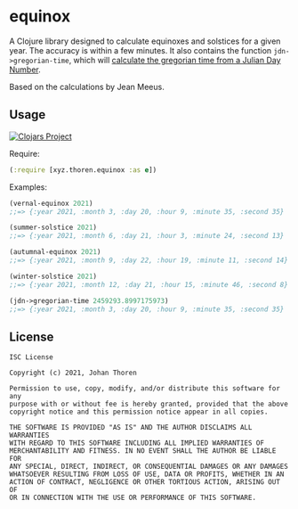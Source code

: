 # equinox

A Clojure library designed to calculate equinoxes and solstices for a given year. 
The accuracy is within a few minutes. It also contains the function 
`jdn->gregorian-time`, which will 
[calculate the gregorian time from a Julian Day Number](https://en.wikipedia.org/wiki/Julian_day#Julian_day_number_calculation).

Based on the calculations by Jean Meeus.

## Usage

[![Clojars Project](https://img.shields.io/clojars/v/xyz.thoren/equinox.svg)](https://clojars.org/xyz.thoren/equinox)

Require:

``` clojure
(:require [xyz.thoren.equinox :as e])
```

Examples:

``` clojure
(vernal-equinox 2021)
;;=> {:year 2021, :month 3, :day 20, :hour 9, :minute 35, :second 35}

(summer-solstice 2021)
;;=> {:year 2021, :month 6, :day 21, :hour 3, :minute 24, :second 13}

(autumnal-equinox 2021)
;;=> {:year 2021, :month 9, :day 22, :hour 19, :minute 11, :second 14}

(winter-solstice 2021)
;;=> {:year 2021, :month 12, :day 21, :hour 15, :minute 46, :second 8}

(jdn->gregorian-time 2459293.8997175973)
;;=> {:year 2021, :month 3, :day 20, :hour 9, :minute 35, :second 35}
```

## License

```
ISC License

Copyright (c) 2021, Johan Thoren

Permission to use, copy, modify, and/or distribute this software for any
purpose with or without fee is hereby granted, provided that the above
copyright notice and this permission notice appear in all copies.

THE SOFTWARE IS PROVIDED "AS IS" AND THE AUTHOR DISCLAIMS ALL WARRANTIES
WITH REGARD TO THIS SOFTWARE INCLUDING ALL IMPLIED WARRANTIES OF
MERCHANTABILITY AND FITNESS. IN NO EVENT SHALL THE AUTHOR BE LIABLE FOR
ANY SPECIAL, DIRECT, INDIRECT, OR CONSEQUENTIAL DAMAGES OR ANY DAMAGES
WHATSOEVER RESULTING FROM LOSS OF USE, DATA OR PROFITS, WHETHER IN AN
ACTION OF CONTRACT, NEGLIGENCE OR OTHER TORTIOUS ACTION, ARISING OUT OF
OR IN CONNECTION WITH THE USE OR PERFORMANCE OF THIS SOFTWARE.
```
